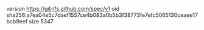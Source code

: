 version https://git-lfs.github.com/spec/v1
oid sha256:a7ea04e5c7daef1557ce4b083a0b5b3f38773fe7efc5065130ceaee17bcb9eef
size 5347
